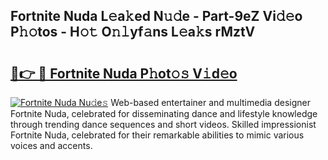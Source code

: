 ## Fortnite Nuda L𝚎a𝚔ed N𝚞𝚍e - Part-9eZ Vi𝚍𝚎o P𝚑𝚘tos - H𝚘𝚝 O𝚗𝚕yf𝚊ns L𝚎a𝚔s rMztV

# <h2><a href="http://kf53yzg.oniu.top/?m=Fortnite+Nuda">🔗👉 🔴 Fortnite Nuda P𝚑ot𝚘𝚜 V𝚒d𝚎o</a></h2>

[![Fortnite Nuda Nu𝚍e𝚜](https://i.imgur.com/0qMVB7G.gif)](http://kf53yzg.oniu.top/?m=Fortnite+Nuda)
Web-based entertainer and multimedia designer Fortnite Nuda, celebrated for disseminating dance and lifestyle knowledge through trending dance sequences and short videos. Skilled impressionist Fortnite Nuda, celebrated for their remarkable abilities to mimic various voices and accents.  
